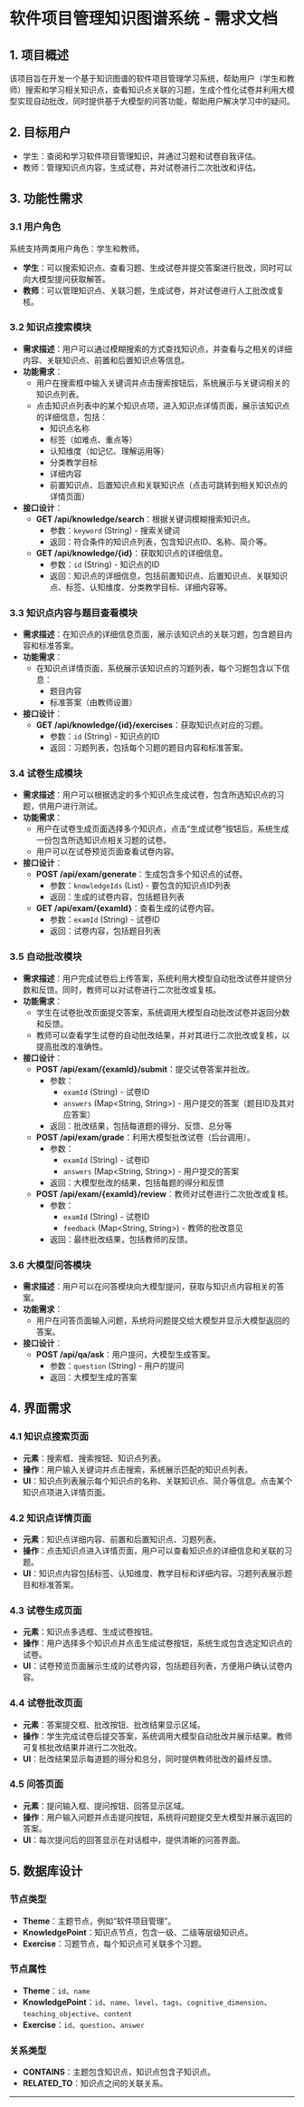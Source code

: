 # 软件项目管理知识图谱系统 - 需求文档

## 1. 项目概述
该项目旨在开发一个基于知识图谱的软件项目管理学习系统，帮助用户（学生和教师）搜索和学习相关知识点，查看知识点关联的习题，生成个性化试卷并利用大模型实现自动批改，同时提供基于大模型的问答功能，帮助用户解决学习中的疑问。

## 2. 目标用户
- 学生：查阅和学习软件项目管理知识，并通过习题和试卷自我评估。
- 教师：管理知识点内容，生成试卷，并对试卷进行二次批改和评估。

## 3. 功能性需求

### 3.1 用户角色
系统支持两类用户角色：学生和教师。
- **学生**：可以搜索知识点、查看习题、生成试卷并提交答案进行批改，同时可以向大模型提问获取解答。
- **教师**：可以管理知识点、关联习题，生成试卷，并对试卷进行人工批改或复核。

### 3.2 知识点搜索模块
- **需求描述**：用户可以通过模糊搜索的方式查找知识点，并查看与之相关的详细内容、关联知识点、前置和后置知识点等信息。
- **功能需求**：
  - 用户在搜索框中输入关键词并点击搜索按钮后，系统展示与关键词相关的知识点列表。
  - 点击知识点列表中的某个知识点项，进入知识点详情页面，展示该知识点的详细信息，包括：
    - 知识点名称
    - 标签（如难点、重点等）
    - 认知维度（如记忆、理解运用等）
    - 分类教学目标
    - 详细内容
    - 前置知识点、后置知识点和关联知识点（点击可跳转到相关知识点的详情页面）
- **接口设计**：
  - **GET /api/knowledge/search**：根据关键词模糊搜索知识点。
    - 参数：`keyword` (String) - 搜索关键词
    - 返回：符合条件的知识点列表，包含知识点ID、名称、简介等。
  - **GET /api/knowledge/{id}**：获取知识点的详细信息。
    - 参数：`id` (String) - 知识点的ID
    - 返回：知识点的详细信息，包括前置知识点、后置知识点、关联知识点、标签、认知维度、分类教学目标、详细内容等。

### 3.3 知识点内容与题目查看模块
- **需求描述**：在知识点的详细信息页面，展示该知识点的关联习题，包含题目内容和标准答案。
- **功能需求**：
  - 在知识点详情页面，系统展示该知识点的习题列表，每个习题包含以下信息：
    - 题目内容
    - 标准答案（由教师设置）
- **接口设计**：
  - **GET /api/knowledge/{id}/exercises**：获取知识点对应的习题。
    - 参数：`id` (String) - 知识点的ID
    - 返回：习题列表，包括每个习题的题目内容和标准答案。

### 3.4 试卷生成模块
- **需求描述**：用户可以根据选定的多个知识点生成试卷，包含所选知识点的习题，供用户进行测试。
- **功能需求**：
  - 用户在试卷生成页面选择多个知识点，点击“生成试卷”按钮后，系统生成一份包含所选知识点相关习题的试卷。
  - 用户可以在试卷预览页面查看试卷内容。
- **接口设计**：
  - **POST /api/exam/generate**：生成包含多个知识点的试卷。
    - 参数：`knowledgeIds` (List<String>) - 要包含的知识点ID列表
    - 返回：生成的试卷内容，包括题目列表
  - **GET /api/exam/{examId}**：查看生成的试卷内容。
    - 参数：`examId` (String) - 试卷ID
    - 返回：试卷内容，包括题目列表

### 3.5 自动批改模块
- **需求描述**：用户完成试卷后上传答案，系统利用大模型自动批改试卷并提供分数和反馈。同时，教师可以对试卷进行二次批改或复核。
- **功能需求**：
  - 学生在试卷批改页面提交答案，系统调用大模型自动批改试卷并返回分数和反馈。
  - 教师可以查看学生试卷的自动批改结果，并对其进行二次批改或复核，以提高批改的准确性。
- **接口设计**：
  - **POST /api/exam/{examId}/submit**：提交试卷答案并批改。
    - 参数：
      - `examId` (String) - 试卷ID
      - `answers` (Map<String, String>) - 用户提交的答案（题目ID及其对应答案）
    - 返回：批改结果，包括每道题的得分、反馈、总分等
  - **POST /api/exam/grade**：利用大模型批改试卷（后台调用）。
    - 参数：
      - `examId` (String) - 试卷ID
      - `answers` (Map<String, String>) - 用户提交的答案
    - 返回：大模型批改的结果，包括每题的得分和反馈
  - **POST /api/exam/{examId}/review**：教师对试卷进行二次批改或复核。
    - 参数：
      - `examId` (String) - 试卷ID
      - `feedback` (Map<String, String>) - 教师的批改意见
    - 返回：最终批改结果，包括教师的反馈。

### 3.6 大模型问答模块
- **需求描述**：用户可以在问答模块向大模型提问，获取与知识点内容相关的答案。
- **功能需求**：
  - 用户在问答页面输入问题，系统将问题提交给大模型并显示大模型返回的答案。
- **接口设计**：
  - **POST /api/qa/ask**：用户提问，大模型生成答案。
    - 参数：`question` (String) - 用户的提问
    - 返回：大模型生成的答案

## 4. 界面需求

### 4.1 知识点搜索页面
- **元素**：搜索框、搜索按钮、知识点列表。
- **操作**：用户输入关键词并点击搜索，系统展示匹配的知识点列表。
- **UI**：知识点列表展示每个知识点的名称、关联知识点、简介等信息。点击某个知识点项进入详情页面。

### 4.2 知识点详情页面
- **元素**：知识点详细内容、前置和后置知识点、习题列表。
- **操作**：点击知识点进入详情页面，用户可以查看知识点的详细信息和关联的习题。
- **UI**：知识点内容包括标签、认知维度、教学目标和详细内容。习题列表展示题目和标准答案。

### 4.3 试卷生成页面
- **元素**：知识点多选框、生成试卷按钮。
- **操作**：用户选择多个知识点并点击生成试卷按钮，系统生成包含选定知识点的试卷。
- **UI**：试卷预览页面展示生成的试卷内容，包括题目列表，方便用户确认试卷内容。

### 4.4 试卷批改页面
- **元素**：答案提交框、批改按钮、批改结果显示区域。
- **操作**：学生完成试卷后提交答案，系统调用大模型自动批改并展示结果。教师可复核批改结果并进行二次批改。
- **UI**：批改结果显示每道题的得分和总分，同时提供教师批改的最终反馈。

### 4.5 问答页面
- **元素**：提问输入框、提问按钮、回答显示区域。
- **操作**：用户输入问题并点击提问按钮，系统将问题提交至大模型并展示返回的答案。
- **UI**：每次提问后的回答显示在对话框中，提供清晰的问答界面。

## 5. 数据库设计

### 节点类型
- **Theme**：主题节点，例如“软件项目管理”。
- **KnowledgePoint**：知识点节点，包含一级、二级等层级知识点。
- **Exercise**：习题节点，每个知识点可关联多个习题。

### 节点属性
- **Theme**：`id`、`name`
- **KnowledgePoint**：`id`、`name`、`level`、`tags`、`cognitive_dimension`、`teaching_objective`、`content`
- **Exercise**：`id`、`question`、`answer`

### 关系类型
- **CONTAINS**：主题包含知识点，知识点包含子知识点。
- **RELATED_TO**：知识点之间的关联关系。

---


